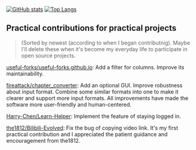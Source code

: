 [![GitHub stats](https://github-readme-stats-3j7v5sldz-ethkuil.vercel.app/api?username=Ethkuil&count_private=true&include_all_commits=true&show_icons=true)](https://github.com/Ethkuil)
[![Top Langs](https://github-readme-stats-3j7v5sldz-ethkuil.vercel.app/api/top-langs/?username=Ethkuil&layout=compact)](https://github.com/Ethkuil)

## Practical contributions for practical projects

> (Sorted by newest (according to when I began contributnig). Maybe I'll delete these when it's become my everyday life to participate in open source projects.

[useful-forks/useful-forks.github.io](https://github.com/useful-forks/useful-forks.github.io): Add a filter for columns. Improve its maintainability.

[fireattack/chapter_converter](https://github.com/fireattack/chapter_converter): Add an optional GUI. Improve robustness about input format. Combine some similar formats into one to make it clearer and support more input formats. All improvements have made the software more user-friendly and human-centered.

[Harry-Chen/Learn-Helper](https://github.com/Harry-Chen/Learn-Helper): Implement the feature of staying logged in.

[the1812/Bilibili-Evolved](https://github.com/the1812/Bilibili-Evolved): Fix the bug of copying video link. It's my first practical contribution and I appreciated the patient guidance and encouragement from the1812.
